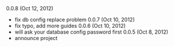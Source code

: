 0.0.8 (Oct 12, 2012)
  * fix db config replace problem
0.0.7 (Oct 10, 2012)
  * fix typo, add more guides
0.0.6 (Oct 10, 2012)
  * will ask your database config password first
0.0.5 (Oct 8, 2012)
  * announce project
